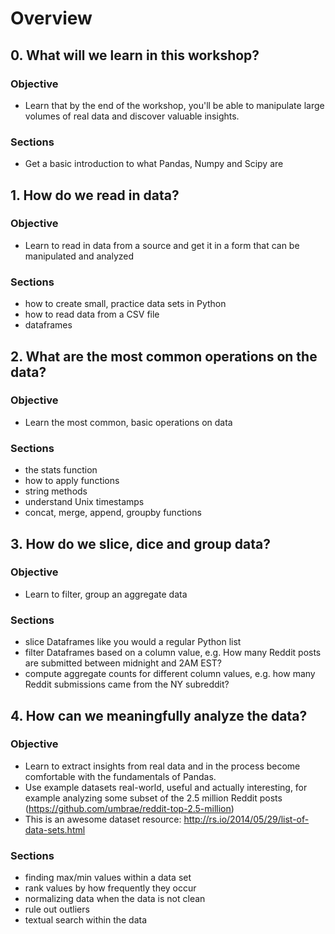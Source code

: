 # Overview

## 0. What will we learn in this workshop?
### Objective
- Learn that by the end of the workshop, you'll be able to manipulate large volumes of real data and discover valuable insights.

### Sections
- Get a basic introduction to what Pandas, Numpy and Scipy are

## 1. How do we read in data?
### Objective
- Learn to read in data from a source and get it in a form that can be manipulated and analyzed

### Sections
- how to create small, practice data sets in Python
- how to read data from a CSV file
- dataframes

## 2. What are the most common operations on the data?
### Objective
- Learn the most common, basic operations on data

### Sections
- the stats function
- how to apply functions
- string methods
- understand Unix timestamps
- concat, merge, append, groupby functions


## 3. How do we slice, dice and group data?
### Objective
- Learn to filter, group an aggregate data

### Sections
- slice Dataframes like you would a regular Python list
- filter Dataframes based on a column value, e.g. How many Reddit posts are submitted between midnight and 2AM EST?
- compute aggregate counts for different column values, e.g. how many Reddit submissions came from the NY subreddit?

## 4. How can we meaningfully analyze the data?
### Objective
- Learn to extract insights from real data and in the process become comfortable with the fundamentals of Pandas.
- Use example datasets real-world, useful and actually interesting, for example analyzing some subset of the 2.5 million Reddit posts (https://github.com/umbrae/reddit-top-2.5-million)
- This is an awesome dataset resource: http://rs.io/2014/05/29/list-of-data-sets.html

### Sections
- finding max/min values within a data set
- rank values by how frequently they occur
- normalizing data when the data is not clean
- rule out outliers
- textual search within the data
